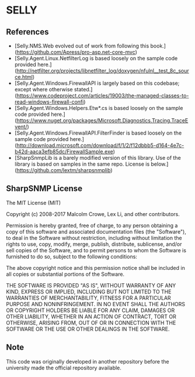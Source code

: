 # SELLY #

## References ##

* [Selly.NMS.Web evolved out of work from following this book.] (https://github.com/Apress/pro-asp.net-core-mvc)
* [Selly.Agent.Linux.NetfilterLog is based loosely on the sample code provided here.] (http://netfilter.org/projects/libnetfilter_log/doxygen/nfulnl__test_8c_source.html)
* [Selly.Agent.Windows.FirewallAPI is largely based on this codebase; except where otherwise stated.] (https://www.codeproject.com/articles/19003/the-managed-classes-to-read-windows-firewall-confi)
* [Selly.Agent.Windows.Helpers.Etw*.cs is based loosely on the sample code provided here.] (https://www.nuget.org/packages/Microsoft.Diagnostics.Tracing.TraceEvent/)
* [Selly.Agent.Windows.FirewallAPI.FilterFinder is based loosely on the sample code provided here.] (http://download.microsoft.com/download/f/1/2/f12dbbb5-d164-4e7c-b42d-aaca3efb85dc/FirewallSample.exe)
* [SharpSnmpLib is a barely modified version of this library. Use of the library is based on samples in the same repo. License is below.] (https://github.com/lextm/sharpsnmplib)


## SharpSNMP License ##

The MIT License (MIT)

Copyright (c) 2008-2017 Malcolm Crowe, Lex Li, and other contributors.

Permission is hereby granted, free of charge, to any person obtaining a copy of this software and associated documentation files (the "Software"), to deal in the Software without restriction, including without limitation the rights to use, copy, modify, merge, publish, distribute, sublicense, and/or sell copies of the Software, and to permit persons to whom the Software is furnished to do so, subject to the following conditions:

The above copyright notice and this permission notice shall be included in all copies or substantial portions of the Software.

THE SOFTWARE IS PROVIDED "AS IS", WITHOUT WARRANTY OF ANY KIND, EXPRESS OR IMPLIED, INCLUDING BUT NOT LIMITED TO THE WARRANTIES OF MERCHANTABILITY, FITNESS FOR A PARTICULAR PURPOSE AND NONINFRINGEMENT. IN NO EVENT SHALL THE AUTHORS OR COPYRIGHT HOLDERS BE LIABLE FOR ANY CLAIM, DAMAGES OR OTHER LIABILITY, WHETHER IN AN ACTION OF CONTRACT, TORT OR OTHERWISE, ARISING FROM, OUT OF OR IN CONNECTION WITH THE SOFTWARE OR THE USE OR OTHER DEALINGS IN THE SOFTWARE.


## Note ##

This code was originally developed in another repository before the university made the official repository available.
